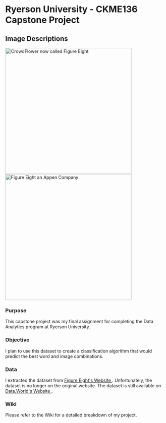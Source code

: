 <h1> Ryerson University - CKME136 Capstone Project </h1>
<h2> Image Descriptions </h2>

<img src = "https://pbs.twimg.com/profile_banners/948636787483660288/1522744008/1500x500" width="400x" alt="CrowdFlower now called Figure Eight"> 
<img src = "https://mma.prnewswire.com/media/661541/Figure_Eight_Logo.jpg?p=publish" width="400x" alt="Figure Eight an Appen Company"> 


<h3> Purpose </h3>
<p>This capstone project was my final assignment for completing the Data Analytics program at Ryerson University.</p>

<h3> Objective </h3>
<p>I plan to use this dataset to create a classification algorithm that would predict the best word and image combinations.</p>

<h3> Data </h3>
<p>I extracted the dataset from <a href="https://www.figure-eight.com/data-for-everyone/"> Figure Eight's Website </a>. Unfortunately, the dataset is no longer on the original website. The dataset is still available on <a href="https://data.world/crowdflower/image-descriptions"> Data.World's Website </a>.</p>

<h3> Wiki </h3>
<p>Please refer to the <a href"https://github.com/davidlamcanada/Ryerson-CKME136/wiki"> Wiki </a> for a detailed breakdown of my project.</p>
